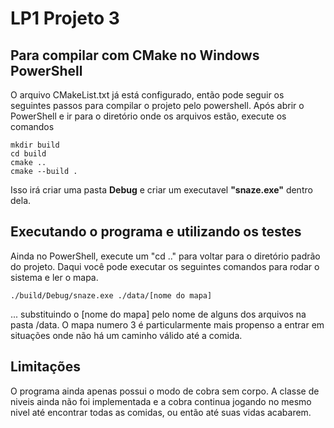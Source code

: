 # LP1 Projeto 3

## Para compilar com CMake no Windows PowerShell

O arquivo CMakeList.txt já está configurado, então pode seguir os seguintes passos para compilar o projeto pelo powershell.
Após abrir o PowerShell e ir para o diretório onde os arquivos estão, execute os comandos

```console
mkdir build
cd build
cmake ..
cmake --build .
```

Isso irá criar uma pasta **Debug** e criar um executavel **"snaze.exe"** dentro dela.

## Executando o programa e utilizando os testes

Ainda no PowerShell, execute um "cd .." para voltar para o diretório padrão do projeto. Daqui você pode executar os seguintes comandos para rodar o sistema e ler o mapa.
```console
./build/Debug/snaze.exe ./data/[nome do mapa]
```
... substituindo o [nome do mapa] pelo nome de alguns dos arquivos na pasta /data. O mapa numero 3 é particularmente mais propenso a entrar em situações onde não há um caminho válido até a comida.

## Limitações
O programa ainda apenas possui o modo de cobra sem corpo. A classe de niveis ainda não foi implementada e a cobra continua jogando no mesmo nivel até encontrar todas as comidas, ou então até suas vidas acabarem.

